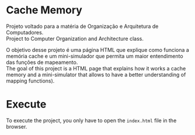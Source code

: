 # Cache Memory

Projeto voltado para a matéria de Organização e Arquitetura de Computadores. <br/>
Project to Computer Organization and Architecture class.

O objetivo desse projeto é uma página HTML que explique como funciona a memória cache e um mini-simulador que permita um maior entendimento das funções de mapeamento. <br/>
The goal of this project is a HTML page that explains how it works a cache memory and a mini-simulator that allows to have a better understanding of mapping functions).

# Execute

To execute the project, you only have to open the `index.html` file in the browser.
